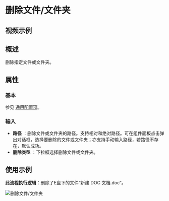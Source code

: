 # 删除文件/文件夹

## 视频示例

## 概述

删除指定文件或文件夹。

## 属性

### 基本

参见 [通用配置项](../Appendix/CommonConfigurationItems.md)。

### 输入

- **路径** ：删除文件或文件夹的路径。支持相对和绝对路径。可在组件面板点击弹出对话框，选择要删除的文件或文件夹；亦支持手动输入路径，若路径不存在，默认成功。
- **删除类型** ：下拉框选择删除文件或文件夹。

## 使用示例

**此流程执行逻辑**：删除了E盘下的文件“新建 DOC 文档.doc”。

![删除文件/文件夹](https://docimages.blob.core.chinacloudapi.cn/images/Activities/deleteFile-2.png)

